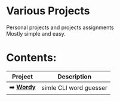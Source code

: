 # **Various Projects**

 Personal projects and projects assignments  
 Mostly simple and easy.  

# **Contents:**

| **Project** | **Description** |
| --- | --- |
| ➡️ [**Wordy**](https://github.com/pepk0/various_projects/blob/main/wordy/ReadMe.md) | simle CLI word guesser |




 